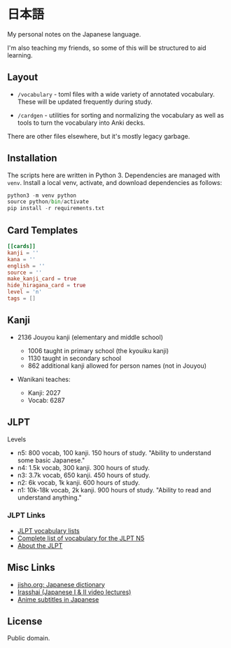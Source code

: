 日本語
======
My personal notes on the Japanese language.

I'm also teaching my friends, so some of this will be structured to aid learning.

Layout
------
- `/vocabulary` - toml files with a wide variety of annotated vocabulary. These
  will be updated frequently during study.

- `/cardgen` - utilities for sorting and normalizing the vocabulary as well as
  tools to turn the vocabulary into Anki decks.

There are other files elsewhere, but it's mostly legacy garbage.

Installation
------------
The scripts here are written in Python 3. Dependencies are managed with `venv`.
Install a local venv, activate, and download dependencies as follows:

```python
python3 -m venv python
source python/bin/activate
pip install -r requirements.txt
```

Card Templates
--------------

```toml
[[cards]]
kanji = ''
kana = ''
english = ''
source = ''
make_kanji_card = true
hide_hiragana_card = true
level = 'n'
tags = []
```

Kanji
-----
- 2136 Jouyou kanji (elementary and middle school)
  - 1006 taught in primary school (the kyouiku kanji)
  - 1130 taught in secondary school
  - 862 additional kanji allowed for person names (not in Jouyou)

- Wanikani teaches:
  - Kanji: 2027
  - Vocab: 6287

JLPT
----

Levels

- n5: 800 vocab, 100 kanji. 150 hours of study. "Ability to understand some basic Japanese."
- n4: 1.5k vocab, 300 kanji. 300 hours of study.
- n3: 3.7k vocab, 650 kanji. 450 hours of study.
- n2: 6k vocab, 1k kanji. 600 hours of study.
- n1: 10k-18k vocab, 2k kanji. 900 hours of study. "Ability to read and understand anything."

### JLPT Links

- [JLPT vocabulary lists](https://jlptstudy.net/N5/)
- [Complete list of vocabulary for the JLPT N5](https://nihongoichiban.com/2011/04/30/complete-list-of-vocabulary-for-the-jlpt-n5/)
- [About the JLPT](http://www.tanos.co.uk/jlpt/aboutjlpt/)

Misc Links
-----

- [jisho.org: Japanese dictionary](https://jisho.org/)
- [Irasshai (Japanese I & II video lectures)](http://www.gpb.org/irasshai)
- [Anime subtitles in Japanese](http://kitsunekko.net/)

License
-------
Public domain.


